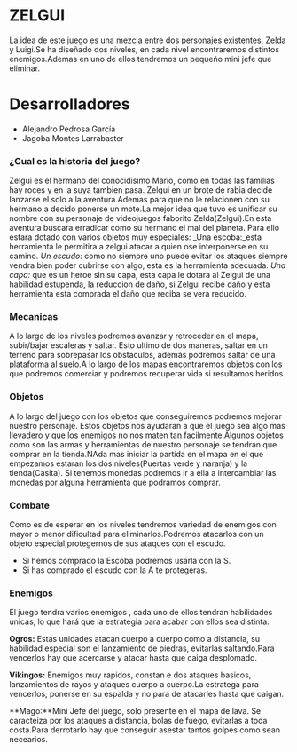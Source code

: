 # ZELGUI
La idea de este juego es una mezcla entre dos personajes existentes, Zelda y Luigi.Se ha diseñado dos niveles, en cada nivel encontraremos distintos enemigos.Ademas en uno de ellos tendremos un pequeño mini jefe que eliminar.

# Desarrolladores
 + Alejandro Pedrosa García
 + Jagoba Montes Larrabaster

### ¿Cual es la historia del juego?
Zelgui es el hermano del conocidisimo Mario, como en todas las familias hay roces y en la suya tambien pasa. Zelgui en un brote de rabia decide lanzarse el solo a la aventura.Ademas para que no le relacionen con su hermano a decido ponerse un mote.La mejor idea que tuvo es unificar su nombre con su personaje de videojuegos faborito Zelda(Zelgui).En esta aventura buscara erradicar como su hermano el mal del planeta. Para ello estara dotado con varios objetos muy especiales:
    _Una escoba:_esta herramienta le permitira a zelgui atacar a quien ose interponerse en su camino.
    _Un escudo:_ como no siempre uno puede evitar los ataques siempre vendra bien poder cubrirse con algo, esta es la herramienta adecuada.
    _Una capa:_ que es un heroe sin su capa, esta capa le dotara al Zelgui de una habilidad estupenda, la reduccion de daño, si Zelgui recibe daño y esta herramienta esta comprada el daño que reciba se vera reducido.

### Mecanicas
A lo largo de los niveles podremos avanzar y retroceder en el mapa, subir/bajar escaleras y saltar. Esto ultimo de dos maneras, saltar en un terreno para sobrepasar los obstaculos, además podremos saltar de una plataforma al suelo.A lo largo de los mapas encontraremos objetos con los que podremos comerciar y podremos recuperar vida si resultamos heridos.

### Objetos
A lo largo del juego con los objetos que conseguiremos podremos mejorar nuestro personaje. Estos objetos nos ayudaran a que el juego sea algo mas llevadero y que los enemigos no nos maten tan facilmente.Algunos objetos como son las armas y herramientas de nuestro personaje se tendran que comprar en la tienda.NAda mas iniciar la partida en el mapa en el que empezamos estaran los dos niveles(Puertas verde y naranja) y la tienda(Casita). Si tenemos monedas podremos ir a ella a intercambiar las monedas por alguna herramienta que podramos comprar.

### Combate
Como es de esperar en los niveles tendremos variedad de enemigos con mayor o menor dificultad para eliminarlos.Podremos atacarlos con un objeto especial,protegernos de sus ataques con el escudo.
 - Si hemos comprado la Escoba podremos usarla con la S.
 - Si has comprado el escudo con la A te protegeras.

### Enemigos
El juego tendra varios enemigos , cada uno de ellos tendran habilidades unicas, lo que hará que la estrategia para acabar con ellos sea distinta.

**Ogros:** Estas unidades atacan cuerpo a cuerpo como a distancia, su habilidad especial son el lanzamiento de piedras, evitarlas saltando.Para vencerlos hay que acercarse y atacar hasta que caiga desplomado.

**Vikingos:** Enemigos muy rapidos, constan e dos ataques basicos, lanzamientos de rayos y ataques cuerpo a cuerpo.La estratega para vencerlos, ponerse en su espalda y no para de atacarles hasta que caigan.

**Mago:**Mini Jefe del juego, solo presente en el mapa de lava. Se caracteiza por los ataques a distancia, bolas de fuego, evitarlas a toda costa.Para derrotarlo hay que conseguir asestar tantos golpes como sean necearios.
